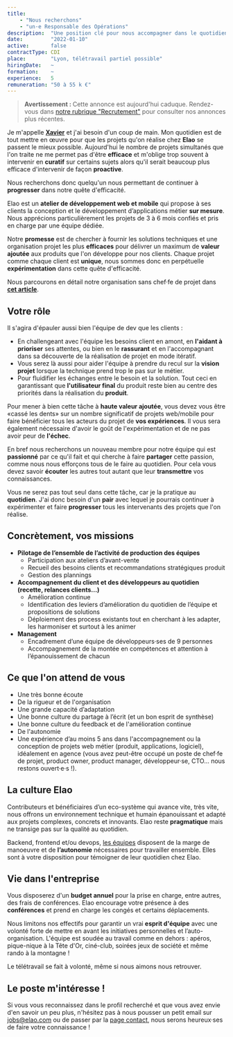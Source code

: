 ```yaml
---
title:
    - "Nous recherchons"
    - "un·e Responsable des Opérations"
description:  "Une position clé pour nous accompagner dans le quotidien des projets aussi bien que dans l'organisation globale de l'équipe."
date:         "2022-01-10"
active:       false
contractType: CDI
place:        "Lyon, télétravail partiel possible"
hiringDate:   ~
formation:    ~
experience:   5
remuneration: "50 à 55 k €"
---
```


> <strong class="disclaimer__title">Avertissement : </strong>Cette annonce est aujourd'hui caduque. Rendez-vous dans <a href="/recrutement/">notre rubrique "Recrutement"</a> pour consulter nos annonces plus récentes.

Je m'appelle [**Xavier**](../member/xgorse.yml) et j'ai besoin d'un coup de main. Mon quotidien est de tout mettre en œuvre pour que les projets qu'on réalise chez **Elao** se passent le mieux possible. Aujourd'hui le nombre de projets simultanés que l'on traite ne me permet pas d'être **efficace** et m'oblige trop souvent à intervenir en **curatif** sur certains sujets alors qu'il serait beaucoup plus efficace d'intervenir de façon **proactive**.

Nous recherchons donc quelqu'un nous permettant de continuer à **progresser** dans notre quête d'efficacité.

Elao est un **atelier de développement web et mobile** qui propose à ses clients la conception et le développement d’applications métier **sur mesure**. Nous apprécions particulièrement les projets de 3 à 6 mois confiés et pris en charge par une équipe dédiée.

Notre **promesse** est de chercher à fournir les solutions techniques et une organisation projet les plus **efficaces** pour délivrer un maximum de **valeur ajoutée** aux produits que l'on développe pour nos clients.
Chaque projet comme chaque client est **unique**, nous sommes donc en perpétuelle **expérimentation** dans cette quête d'efficacité.

Nous parcourons en détail notre organisation sans chef·fe de projet dans [**cet article**](../blog/methodo/gestion-de-projet-sans-chef-de-projet.md).

## Votre rôle

Il s'agira d'épauler aussi bien l'équipe de dev que les clients :

 * En challengeant avec l'équipe les besoins client en amont, en **l'aidant à prioriser** ses attentes, ou bien en le **rassurant** et en l'accompagnant dans sa découverte de la réalisation de projet en mode itératif.
 * Vous serez là aussi pour aider l'équipe à prendre du recul sur la **vision projet** lorsque la technique prend trop le pas sur le métier.
 * Pour fluidifier les échanges entre le besoin et la solution. Tout ceci en garantissant que **l'utilisateur final** du produit reste bien au centre des priorités dans la réalisation du **produit**.

Pour mener à bien cette tâche à **haute valeur ajoutée**, vous devez vous être «cassé les dents» sur un nombre significatif de projets web/mobile pour faire bénéficier tous les acteurs du projet de **vos expériences**.
Il vous sera également nécessaire d'avoir le goût de l'expérimentation et de ne pas avoir peur de **l'échec**.

En bref nous recherchons un nouveau membre pour notre équipe qui est **passionné** par ce qu'il fait et qui cherche à faire **partager** cette passion, comme nous nous efforçons tous de le faire au quotidien.
Pour cela vous devez savoir **écouter** les autres tout autant que leur **transmettre** vos connaissances.

Vous ne serez pas tout seul dans cette tâche, car je la pratique au **quotidien**. J'ai donc besoin d'un **pair** avec lequel je pourrais continuer à expérimenter et faire **progresser** tous les intervenants des projets que l'on réalise.

## Concrètement, vos missions

- **Pilotage de l’ensemble de l’activité de production des équipes**
    - Participation aux ateliers d’avant-vente
    - Recueil des besoins clients et recommandations stratégiques produit
    - Gestion des plannings 
- **Accompagnement du client et des développeurs au quotidien (recette, relances clients…)**
    - Amélioration continue 
    - Identification des leviers d’amélioration du quotidien de l’équipe et propositions de solutions
    - Déploiement des process existants tout en cherchant à les adapter, les harmoniser et surtout à les animer
- **Management**
    - Encadrement d’une équipe de développeurs·ses de 9 personnes
    - Accompagnement de la montée en compétences et attention à l’épanouissement de chacun

## Ce que l'on attend de vous

- Une très bonne écoute
- De la rigueur et de l'organisation
- Une grande capacité d’adaptation
- Une bonne culture du partage à l’écrit (et un bon esprit de synthèse) 
- Une bonne culture du feedback et de l'amélioration continue
- De l'autonomie 
- Une expérience d’au moins 5 ans dans l'accompagnement ou la conception de projets web métier (produit, applications, logiciel), idéalement en agence (vous avez peut-être occupé un poste de chef·fe de projet, product owner, product manager, développeur·se, CTO… nous restons ouvert·e·s !).

## La culture Elao

Contributeurs et bénéficiaires d’un eco-système qui avance vite, très vite, nous offrons un environnement technique et humain épanouissant et adapté aux projets complexes, concrets et innovants. Elao reste **pragmatique** mais ne transige pas sur la qualité au quotidien.

Backend, frontend et/ou devops, [les équipes](https://www.elao.com/la-tribu) disposent de la marge de manoeuvre et de **l’autonomie** nécessaires pour travailler ensemble. Elles sont à votre disposition pour témoigner de leur quotidien chez Elao.


## Vie dans l'entreprise

Vous disposerez d'un **budget annuel** pour la prise en charge, entre autres, des frais de conférences. Elao encourage votre présence à des **conférences** et prend en charge les congés et certains déplacements.

Nous limitons nos effectifs pour garantir un vrai **esprit d'équipe** avec une volonté forte de mettre en avant les initiatives personnelles et l’auto-organisation. L'équipe est soudée au travail comme en dehors : apéros, pique-nique à la Tête d'Or, ciné-club, soirées jeux de société et même rando à la montagne !

Le télétravail se fait à volonté, même si nous aimons nous retrouver. 

## Le poste m'intéresse !

Si vous vous reconnaissez dans le profil recherché et que vous avez envie d'en savoir un peu plus, n'hésitez pas à nous pousser un petit email sur [jobs@elao.com](mailto:jobs@elao.com) ou de passer par la [page contact](https://www.elao.com/contact/), nous serons heureux·ses de faire votre connaissance !
